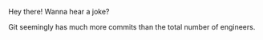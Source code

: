 Hey there! Wanna hear a joke?

Git seemingly has much more commits than the total number of engineers.
